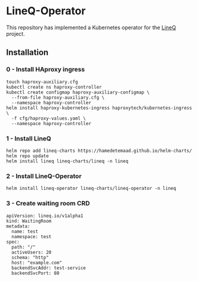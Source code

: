 # LineQ-Operator
This repository has implemented a Kubernetes operator for the <a href="https://github.com/hamedetemaad/Lineq">LineQ</a> project.
## Installation

### 0 - Install HAproxy ingress
```
touch haproxy-auxiliary.cfg
kubectl create ns haproxy-controller
kubectl create configmap haproxy-auxiliary-configmap \
  --from-file haproxy-auxiliary.cfg \
  --namespace haproxy-controller
helm install haproxy-kubernetes-ingress haproxytech/kubernetes-ingress \
  -f cfg/haproxy-values.yaml \
  --namespace haproxy-controller
```
### 1 - Install LineQ
```
helm repo add lineq-charts https://hamedetemaad.github.io/helm-charts/
helm repo update
helm install lineq lineq-charts/lineq -n lineq
```

### 2 - Install LineQ-Operator
```
helm install lineq-operator lineq-charts/lineq-operator -n lineq
```

### 3 - Create waiting room CRD

```
apiVersion: lineq.io/v1alpha1
kind: WaitingRoom
metadata:
  name: test
  namespace: test
spec:
  path: "/"
  activeUsers: 20
  schema: "http"
  host: "example.com"
  backendSvcAddr: test-service
  backendSvcPort: 80
```
